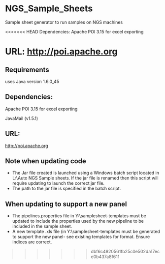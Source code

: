 # NGS_Sample_Sheets
Sample sheet generator to run samples on NGS machines

<<<<<<< HEAD
Dependencies: 
Apache POI 3.15 for excel exporting

URL:
http://poi.apache.org
=======
## Requirements
uses Java version 1.6.0_45

## Dependencies: 
Apache POI 3.15 for excel exporting

JavaMail (v1.5.1)

## URL:
http://poi.apache.org

## Note when updating code
* The Jar file created is launched using a Windows batch script located in L:\Auto NGS Sample sheets. If the jar file is renamed then this script will require updating to launch the correct jar file.
* The path to the jar file is specified in the batch script.

## When updating to support a new panel
* The pipelines.properties file in Y:\samplesheet-templates must be updated to include the properties used by the new pipeline to be included in the sample sheet.
* A new template .xls file (in Y:\samplesheet-templates must be generated to support the new panel- see existing templates for format. Ensure indices are correct.
>>>>>>> dbf6c4820561fb25c0e502da17ece0b437a8f611
